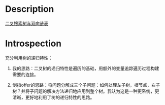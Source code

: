 # Description

[二叉搜索树与双向链表](https://www.nowcoder.com/practice/947f6eb80d944a84850b0538bf0ec3a5?tpId=13&tqId=11179&tPage=2&rp=1&ru=%2Fta%2Fcoding-interviews&qru=%2Fta%2Fcoding-interviews%2Fquestion-ranking)

# Introspection

充分利用树的递归特性：

1. 我的思路：二叉树的递归特性是遍历的基础，用额外的变量追踪遍历过程构建需要的连接。

2. 剑指offer的思路：将问题分解成三个子问题：如何处理左子树，根节点，右子树？并将子问题的解决方法递归地应用到整个树。我认为这是一种更系统，更清晰，更好地利用了树的递归特性的思路。